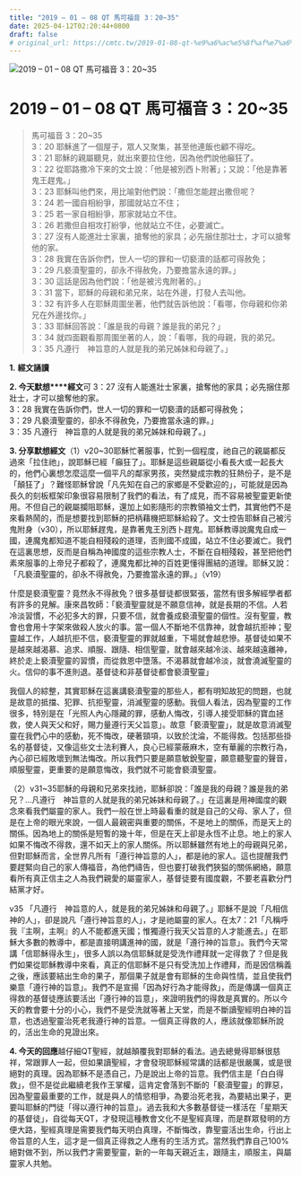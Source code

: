 ```yaml
---
title: "2019 – 01 – 08 QT 馬可福音 3：20~35"
date: 2025-04-12T02:20:44+0800
draft: false
# original_url: https://cmtc.tw/2019-01-08-qt-%e9%a6%ac%e5%8f%af%e7%a6%8f%e9%9f%b3-3%ef%bc%9a2035
---
```


![2019 – 01 – 08 QT 馬可福音 3：20\~35](/images/qt.jpg   "2019 – 01 – 08 QT 馬可福音 3：20\~35")

# 2019 – 01 – 08 QT 馬可福音 3：20\~35

> 馬可福音 3：20\~35  
> 3：20 耶穌進了一個屋子，眾人又聚集，甚至他連飯也顧不得吃。  
> 3：21 耶穌的親屬聽見，就出來要拉住他，因為他們說他癲狂了。  
> 3：22 從耶路撒冷下來的文士說：「他是被別西卜附著」；又說：「他是靠著鬼王趕鬼。」  
> 3：23 耶穌叫他們來，用比喻對他們說：「撒但怎能趕出撒但呢？  
> 3：24 若一國自相紛爭，那國就站立不住；  
> 3：25 若一家自相紛爭，那家就站立不住。  
> 3：26 若撒但自相攻打紛爭，他就站立不住，必要滅亡。  
> 3：27 沒有人能進壯士家裏，搶奪他的家具；必先捆住那壯士，才可以搶奪他的家。  
> 3：28 我實在告訴你們，世人一切的罪和一切褻瀆的話都可得赦免；  
> 3：29 凡褻瀆聖靈的，卻永不得赦免，乃要擔當永遠的罪。」  
> 3：30 這話是因為他們說：「他是被污鬼附著的。」  
> 3：31 當下，耶穌的母親和弟兄來，站在外邊，打發人去叫他。  
> 3：32 有許多人在耶穌周圍坐著，他們就告訴他說：「看哪，你母親和你弟兄在外邊找你。」  
> 3：33 耶穌回答說：「誰是我的母親？誰是我的弟兄？」  
> 3：34 就四面觀看那周圍坐著的人，說：「看哪，我的母親，我的弟兄。  
> 3：35 凡遵行　神旨意的人就是我的弟兄姊妹和母親了。」

**1.** **經文誦讀**

**2. 今天默想****經文**可 3：27 沒有人能進壯士家裏，搶奪他的家具；必先捆住那壯士，才可以搶奪他的家。  
3：28 我實在告訴你們，世人一切的罪和一切褻瀆的話都可得赦免；  
3：29 凡褻瀆聖靈的，卻永不得赦免，乃要擔當永遠的罪。」  
3：35 凡遵行　神旨意的人就是我的弟兄姊妹和母親了。」

**3. 分享默想經文**（1）v20\~30耶穌忙著服事，忙到一個程度，祂自己的親屬都反過來「拉住祂」，說耶穌已經「癲狂了」。耶穌是這些親屬從小看長大或一起長大的，他們心裏想怎麼這麼一個平凡的鄰家男孩，突然變成宗教的狂熱份子，是不是「顛狂了」？難怪耶穌曾說「凡先知在自己的家鄉是不受歡迎的」，可能就是因為長久的刻板框架印象很容易限制了我們的看法，有了成見，而不容易被聖靈更新使用。不但自己的親屬攔阻耶穌，還加上如影隨形的宗教領袖文士們，其實他們不是來看熱鬧的，而是想要找到耶穌的把柄藉機把耶穌給殺了。文士控告耶穌自己被污鬼附身（v30），所以耶穌趕鬼，是靠著鬼王別西卜趕鬼。耶穌教導說魔鬼自成一國，連魔鬼都知道不能自相殘殺的道理，否則國不成國，站立不住必要滅亡。我們在這裏思想，反而是自稱為神國度的這些宗教人士，不斷在自相殘殺，甚至把他們素來服事的上帝兒子都殺了，連魔鬼都比神的百姓更懂得團結的道理。耶穌又說：「凡褻瀆聖靈的，卻永不得赦免，乃要擔當永遠的罪。」（v19）

什麼是褻瀆聖靈？竟然永不得赦免？很多基督徒都很緊張，當然有很多解經學者都有許多的見解。康來昌牧師：「褻瀆聖靈就是不願意信神，就是長期的不信。人若冷淡習慣，不必犯多大的罪，只要不信，就會養成褻瀆聖靈的個性。沒有聖靈，教會也會用十字架來做殺人放火的事。當一個人不斷地不信靠神，就會越抗拒神；聖靈越工作，人越抗拒不信，褻瀆聖靈的罪就越重，下場就會越悲慘。基督徒如果不是越來越渴慕、追求、順服、跟隨、相信聖靈，就會越來越冷淡、越來越遠離神，終於走上褻瀆聖靈的習慣，而從救恩中墮落。不渴慕就會越冷淡，就會澆滅聖靈的火。信仰的事不進則退。基督徒和非基督徒都會褻瀆聖靈」

我個人的綜整，其實耶穌在這裏講褻瀆聖靈的那些人，都有明知故犯的問題，也就是故意的抵擋、犯罪、抗拒聖靈，消滅聖靈的感動。我個人看法，因為聖靈的工作很多，特別是在「光照人內心隱藏的罪，感動人悔改，引導人接受耶穌的寶血拯救，使人與天父和好，賜力量遵行天父旨意」。故意「褻瀆聖靈」，就是故意消滅聖靈在我們心中的感動，死不悔改，硬著頸項，以致於沈淪，不能得救。包括那些掛名的基督徒，又像這些文士法利賽人，良心已經蒙蔽麻木，空有華麗的宗教行為，內心卻已經敗壞到無法悔改。所以我們只要是願意敏銳聖靈，願意聽聖靈的聲音，順服聖靈，更重要的是願意悔改，我們就不可能會褻瀆聖靈。

（2）v31\~35耶穌的母親和兄弟來找祂，耶穌卻說：「誰是我的母親？誰是我的弟兄？…凡遵行　神旨意的人就是我的弟兄姊妹和母親了。」在這裏是用神國度的觀念來看我們屬靈的家人。我們一般在世上時最看重的就是自己的父母、家人了，但是在上帝的眼光來說，一個人最親密與重要的關係，不是地上的關係，而是天上的關係。因為地上的關係是短暫的幾十年，但是在天上卻是永恆不止息。地上的家人如果不悔改不得救，還不如天上的家人關係。所以耶穌雖然有地上的母親與兄弟，但對耶穌而言，全世界凡所有「遵行神旨意的人」，都是祂的家人。這也提醒我們要趕緊向自己的家人傳福音，為他們禱告，但也要打破我們狹獈的關係網絡，願意看所有真正信主之人為我們親愛的屬靈家人，基督徒要有國度觀，不要老喜歡分門結黨才好。

v35 「凡遵行　神旨意的人，就是我的弟兄姊妹和母親了。」耶穌不是說「凡相信神的人」，卻是說凡「遵行神旨意的人」，才是祂屬靈的家人。在太7：21「凡稱呼我『主啊，主啊』的人不能都進天國；惟獨遵行我天父旨意的人才能進去。」在耶穌大多數的教導中，都是直接明講進神的國，就是「遵行神的旨意」。我們今天常講「信耶穌得永生」，很多人誤以為信耶穌就是受洗作禮拜就一定得救了？但是我們如果從耶穌教導中來看，真正的信耶穌不是只有受洗加上作禮拜，而是因信稱義之後，應該要結出生命的果子，那個果子就是會有耶穌的生命與性情，並且使我們樂意「遵行神的旨意」。我們不是宣揚「因為好行為才能得救」，而是傳講一個真正得救的基督徒應該要活出「遵行神的旨意」，來證明我們的得救是真實的。所以今天的教會要十分的小心，我們不是受洗就等著上天堂，而是不斷讀聖經明白神的旨意，也透過聖靈治死老我遵行神的旨意。一個真正得救的人，應該就像耶穌所說的，活出生命的見證出來。

**4. 今天的回應**越仔細QT聖經，就越顛覆我對耶穌的看法。過去總覺得耶穌很慈祥，常跟罪人一起，但如果讀聖經，才會發現耶穌經常講的話都是很嚴厲，或是很絕對的真理。因為耶穌不是憑自己，乃是說出上帝的旨意。我們信主是「白白得救」，但不是從此繼續老我作王掌權，這肯定會落到不斷的「褻瀆聖靈」的罪惡，因為聖靈最重要的工作，就是與人的情慾相爭，為要治死老我，為要結出果子，更要叫耶穌的門徒「得以遵行神的旨意」。過去我和大多數基督徒一樣活在「星期天的基督徒」，自從每天QT，才發現這種教會文化不是聖經真理，而是群眾發明的方便大路，聖經真理是需要我們每天明白真理，不斷悔改，靠聖靈活出生命，行出上帝旨意的人生，這才是一個真正得救之人應有的生活方式。當然我們靠自己100%絕對做不到，所以我們才需要聖靈，新的一年每天親近主，跟隨主，順服主，與屬靈家人共勉。